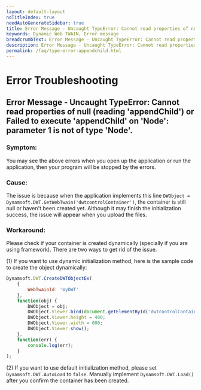 ```yaml
---
layout: default-layout
noTitleIndex: true
needAutoGenerateSidebar: true
title: Error Message - Uncaught TypeError: Cannot read properties of null (reading 'appendChild') or Failed to execute 'appendChild' on 'Node': parameter 1 is not of type 'Node'.
keywords: Dynamic Web TWAIN, Error message
breadcrumbText: Error Message - Uncaught TypeError: Cannot read properties of null (reading 'appendChild') or Failed to execute 'appendChild' on 'Node': parameter 1 is not of type 'Node'.
description: Error Message - Uncaught TypeError: Cannot read properties of null (reading 'appendChild') or Failed to execute 'appendChild' on 'Node': parameter 1 is not of type 'Node'.
permalink: /faq/type-error-appendchild.html
---
```


# Error Troubleshooting

## Error Message - Uncaught TypeError: Cannot read properties of null (reading 'appendChild') or Failed to execute 'appendChild' on 'Node': parameter 1 is not of type 'Node'.

### Symptom:
You may see the above errors when you open up the application or run the application, then your program will be stopped by the errors.

### Cause:
The issue is because when the application implements this line `DWObject = Dynamsoft.DWT.GetWebTwain('dwtcontrolContainer')`, the container is still null or haven't been created yet. Although it may finish the initialization success, the issue will appear when you upload the files.

### Workaround:
Please check if your container is created dynamically (specially if you are using framework). There are two ways to get rid of the issue. 

(1) If you want to use dynamic initialization method, here is the sample code to create the object dynamically:

```javascript
Dynamsoft.DWT.CreateDWTObjectEx(
    {
        WebTwainId: 'myDWT'
    },
    function(obj) {
        DWObject = obj;
        DWObject.Viewer.bind(document.getElementById('dwtcontrolContainer'));
        DWObject.Viewer.height = 400;
        DWObject.Viewer.width = 600;
        DWObject.Viewer.show();
    },
    function(err) {
        console.log(err);
    }
);
```

(2) If you want to use default initialization method, please set `Dynamsoft.DWT.AutoLoad` to `false`. Manually implement `Dynamsoft.DWT.Load()` after you confirm the container has been created.